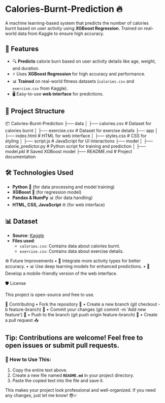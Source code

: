 # Calories-Burnt-Prediction 🔥
A machine learning-based system that predicts the number of calories burnt based on user activity using **XGBoost Regression**. Trained on real-world data from Kaggle to ensure high accuracy.

## 🚀 Features
- 🔍 **Predicts** calorie burn based on user activity details like age, weight, and duration.
- ⚡ Uses **XGBoost Regression** for high accuracy and performance.
- 📊 **Trained** on real-world fitness datasets (`calories.csv` and `exercise.csv` from Kaggle).
- 🖥️ Easy-to-use **web interface** for predictions.

## 📂 Project Structure
📦 Calories-Burnt-Prediction
├── data
│   ├── calories.csv          # Dataset for calories burnt
│   ├── exercise.csv          # Dataset for exercise details
├── app
│   ├── index.html            # HTML for web interface
│   ├── styles.css            # CSS for styling
│   ├── script.js             # JavaScript for UI interactions
├── model
│   ├── calorie_predictor.py  # Python script for training and prediction
│   ├── model.pkl             # Saved XGBoost model
├── README.md                 # Project documentation
## 🛠️ Technologies Used
- **Python** 🐍 (for data processing and model training)
- **XGBoost** 🌟 (for regression model)
- **Pandas & NumPy** 📊 (for data handling)
- **HTML, CSS, JavaScript** 🌐 (for web interface)

## 📊 Dataset
- **Source**: [Kaggle](https://www.kaggle.com/)
- **Files used**:
  - `calories.csv`: Contains data about calories burnt.
  - `exercise.csv`: Contains data about exercise details.

⚙️ Future Improvements
	•	🌟 Integrate more activity types for better accuracy.
	•	📊 Use deep learning models for enhanced predictions.
	•	📱 Develop a mobile-friendly version of the web interface.

🛡️ License

This project is open-source and free to use.

🤝 Contributing
	•	Fork the repository 🍴
	•	Create a new branch (git checkout -b feature-branch) 🌿
	•	Commit your changes (git commit -m 'Add new feature') 💬
	•	Push to the branch (git push origin feature-branch) 🚀
	•	Create a pull request 📥

 Tip: Contributions are welcome! Feel free to open issues or submit pull requests.
 ---

### 📌 How to Use This:
1. Copy the entire text above.  
2. Create a new file named **`README.md`** in your project directory.  
3. Paste the copied text into the file and save it.  

This makes your project look professional and well-organized. If you need any changes, just let me know! 😎🔥
